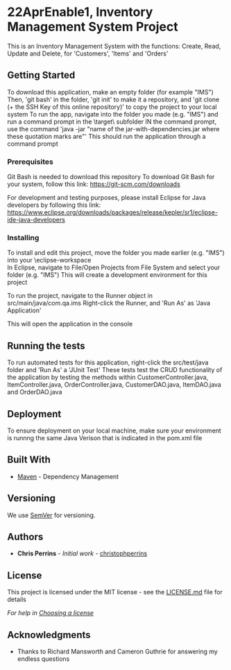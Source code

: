 # 22AprEnable1, Inventory Management System Project

This is an Inventory Management System with the functions: Create, Read, Update and Delete, for 'Customers', 'Items' and 'Orders'

## Getting Started

To download this application, make an empty folder (for example "IMS")
Then, 'git bash' in the folder, 'git init' to make it a repository, and 'git clone (+ the SSH Key of this online repository)' to copy the project to your local system 
To run the app, navigate into the folder you made (e.g. "IMS") and run a command prompt in the \target\ subfolder
IN the command prompt, use the command 'java -jar "name of the jar-with-dependencies.jar where these quotation marks are"'
This should run the application through a command prompt

### Prerequisites

Git Bash is needed to download this repository
To download Git Bash for your system, follow this link: https://git-scm.com/downloads

For development and testing purposes, please install Eclipse for Java developers by following this link: https://www.eclipse.org/downloads/packages/release/kepler/sr1/eclipse-ide-java-developers

### Installing

To install and edit this project, move the folder you made earlier (e.g. "IMS") into your \eclipse-workspace\
In Eclipse, navigate to File/Open Projects from File System and select your folder (e.g. "IMS")
This will create a development environment for this project

To run the project, navigate to the Runner object in src/main/java/com.qa.ims
Right-click the Runner, and 'Run As' as 'Java Application'

This will open the application in the console

## Running the tests

To run automated tests for this application, right-click the src/test/java folder and 'Run As' a 'JUnit Test'
These tests test the CRUD functionality of the application by testing the methods within CustomerController.java, ItemController.java, OrderController.java, CustomerDAO.java, ItemDAO.java and OrderDAO.java 

## Deployment

To ensure deployment on your local machine, make sure your environment is runnng the same Java Verison that is indicated in the pom.xml file

## Built With

* [Maven](https://maven.apache.org/) - Dependency Management

## Versioning

We use [SemVer](http://semver.org/) for versioning.

## Authors

* **Chris Perrins** - *Initial work* - [christophperrins](https://github.com/christophperrins)

## License

This project is licensed under the MIT license - see the [LICENSE.md](LICENSE.md) file for details 

*For help in [Choosing a license](https://choosealicense.com/)*

## Acknowledgments

* Thanks to Richard Mansworth and Cameron Guthrie for answering my endless questions
